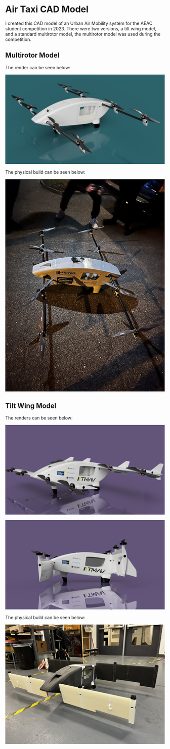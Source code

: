 # Air Taxi CAD Model

I created this CAD model of an Urban Air Mobility system for the AEAC student competition in 2023. There were two versions, a tilt wing model, and a standard multirotor model, the multirotor model was used during the competition.

## Multirotor Model

The render can be seen below:

![Multirotor CAD Model](multi_rotor_render.png)

The physical build can be seen below:

![Multirotor Physical](multi_rotor_actual.jpeg)

## Tilt Wing Model

The renders can be seen below:

![Tilt Wing CAD Model](tilt_wing_render_1.png)

![Tilt Wing CAD Model](tilt_wing_render_2.png)

The physical build can be seen below:

![Tilt Wing Physical](tilt_wing_actual.jpeg)
